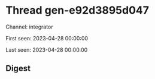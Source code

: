 # Thread gen-e92d3895d047
Channel: integrator

First seen: 2023-04-28 00:00:00

Last seen: 2023-04-28 00:00:00

## Digest


